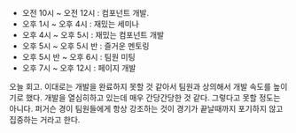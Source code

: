 - 오전 10시 ~ 오전 12시 : 컴포넌트 개발.
- 오후 1시 ~ 오후 4시 : 재밌는 세미나
- 오후 4시 ~ 오후 5시 : 재밌는 컴포넌트 개발
- 오후 5시 ~ 오후 5시 반 : 즐거운 멘토링
- 오후 5시 반 ~ 오후 6시 : 팀원 미팅
- 오후 7시 ~ 오후 12시 : 페이지 개발

오늘 회고.
이대로는 개발을 완료하지 못할 것 같아서 팀원과 상의해서 개발 속도를 높이기로 했다.
개발을 열심히하고 있는데 매우 간당간당한 것 같다.
그렇다고 못할 정도는 아니다.
퍼거슨 경이 팀원들에게 항상 강조하는 것이 경기가 끝날때까지 포기하지 않고 집중하는 거라고 한다.
